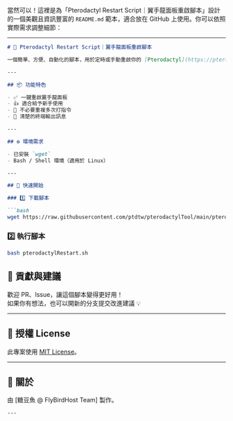當然可以！這裡是為「Pterodactyl Restart Script｜翼手龍面板重啟腳本」設計的一個美觀且資訊豐富的 `README.md` 範本，適合放在 GitHub 上使用。你可以依照實際需求調整細節：

---

```markdown
# 🦕 Pterodactyl Restart Script｜翼手龍面板重啟腳本

一個簡單、方便、自動化的腳本，用於定時或手動重啟你的 [Pterodactyl](https://pterodactyl.io) 面板伺服器，確保穩定運作與資源釋放。

---

## 📦 功能特色

- ✅ 一鍵重啟翼手龍面板
- 👍 適合給予新手使用
- 🧠 不必要重複多次打指令
- 💬 清楚的終端輸出訊息

---

## ⚙️ 環境需求

- 已安裝 `wget`
- Bash / Shell 環境（適用於 Linux）

---

## 🚀 快速開始

### 1️⃣ 下載腳本

```bash
wget https://raw.githubusercontent.com/ptdtw/pterodactylTool/main/pterodactylRestart.sh -O pterodactylRestart.sh && chmod +x pterodactylRestart.sh
```
### 2️⃣ 執行腳本

```bash
bash pterodactylRestart.sh
```

## 🙌 貢獻與建議

歡迎 PR、Issue，讓這個腳本變得更好用！  
如果你有想法，也可以開新的分支提交改進建議 💡

---

## 📄 授權 License

此專案使用 [MIT License](LICENSE)。

---

## 🐣 關於

由 [糖豆魚 @ FlyBirdHost Team] 製作。  

```
---
